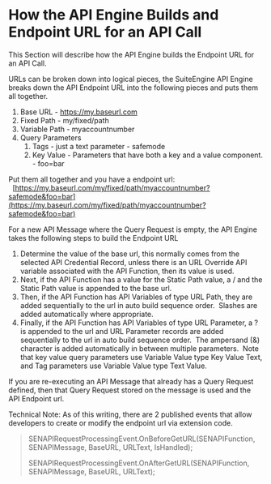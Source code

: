 # How the API Engine Builds and Endpoint URL for an API Call

This Section will describe how the API Engine builds the Endpoint URL for an API Call.

URLs can be broken down into logical pieces, the SuiteEngine API Engine breaks down the API Endpoint URL into the following pieces and puts them all together.

1.  Base URL - https://my.baseurl.com
2.  Fixed Path - my/fixed/path
3.  Variable Path - myaccountnumber
4.  Query Parameters
    1.  Tags - just a text parameter - safemode
    2.  Key Value - Parameters that have both a key and a value component. - foo=bar

Put them all together and you have a endpoint url:   [https://my.baseurl.com/my/fixed/path/myaccountnumber?safemode&foo=bar](https://my.baseurl.com/my/fixed/path/myaccountnumber?safemode&foo=bar)

For a new API Message where the Query Request is empty, the API Engine takes the following steps to build the Endpoint URL

1.  Determine the value of the base url, this normally comes from the selected API Credential Record, unless there is an URL Override API variable associated with the API Function, then its value is used.
2.  Next, if the API Function has a value for the Static Path value, a / and the Static Path value is appended to the base url.
3.  Then, if the API Function has API Variables of type URL Path, they are added sequentially to the url in auto build sequence order.  Slashes are added automatically where appropriate.
4.  Finally, if the API Function has API Variables of type URL Parameter, a ? is appended to the url and URL Parameter records are added sequentially to the url in auto build sequence order.  The ampersand (&) character is added automatically in between multiple parameters.  Note that key value query parameters use Variable Value type Key Value Text, and Tag parameters use Variable Value type Text Value.

If you are re-executing an API Message that already has a Query Request defined, then that Query Request stored on the message is used and the API Endpoint url.

Technical Note: As of this writing, there are 2 published events that allow developers to create or modify the endpoint url via extension code.

> SENAPIRequestProcessingEvent.OnBeforeGetURL(SENAPIFunction, SENAPIMessage, BaseURL, URLText, IsHandled);
>
> SENAPIRequestProcessingEvent.OnAfterGetURL(SENAPIFunction, SENAPIMessage, BaseURL, URLText);
